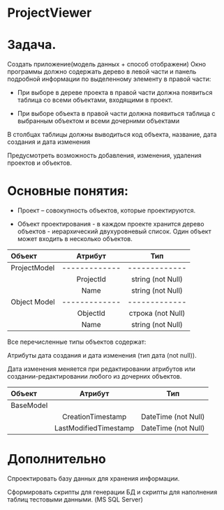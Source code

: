 # ProjectViewer

# Задача.
Создать приложение(модель данных + способ отображени)
Окно программы должно содержать дерево в левой части и панель подробной информации по выделенному элементу в правой части:

- При выборе в дереве проекта в правой части должна появиться таблица со всеми объектами, входящими в проект.

- При выборе объекта в правой части должна появиться таблица с выбранным объектом и всеми дочерними объектами

В столбцах таблицы должны выводиться код объекта, название, дата создания и дата изменения

Предусмотреть возможность добавления, изменения, удаления проектов и объектов.

# Основные понятия:

- Проект – совокупность объектов, которые проектируются.

- Объект проектирования - в каждом проекте хранится дерево объектов - иерархический двухуровневый список. Один объект может входить в несколько объектов.

| Объект  | Атрибут | Тип |
| :------------- | :-------------: | :-------------: |
| ProjectModel |-------------|-------------|
|| ProjectId | string (not Null)|
||Name| string (not Null)|
|Object Model|-------------|-------------|
||ObjectId| строка (not Null)|
||Name| string (not Null)|

Все перечисленные типы объектов содержат:

Атрибуты дата создания и дата изменения (тип дата (not null)). 

Дата изменения меняется при редактировании атрибутов или создании-редактировании любого из дочерних объектов.

| Объект  | Атрибут | Тип |
| :------------- | :-------------: | :-------------: |
|BaseModel|||
||CreationTimestamp|DateTime (not Null)|
||LastModifiedTimestamp|DateTime (not Null)|

# Дополнительно
Спроектировать базу данных для хранения информации.

Сформировать скрипты для генерации БД и скрипты для наполнения таблиц тестовыми данными. (MS SQL Server)
